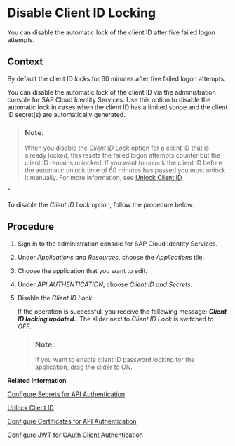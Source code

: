 <!-- copyaa381523af6140feaa2ee8ffb5929d5c -->

# Disable Client ID Locking

You can disable the automatic lock of the client ID after five failed logon attempts.



## Context

By default the client ID locks for 60 minutes after five failed logon attempts.

You can disable the automatic lock of the client ID via the administration console for SAP Cloud Identity Services. Use this option to disable the automatic lock in cases when the client ID has a limited scope and the client ID secret\(s\) are automatically generated.

> ### Note:  
> When you disable the *Client ID Lock* option for a client ID that is already locked, this resets the failed logon attempts counter but the client ID remains unlocked. If you want to unlock the client ID before the automatic unlock time of 60 minutes has passed you must unlock it manually. For more information, see [Unlock Client ID](../Operation-Guide/unlock-client-id-665b9e0.md).

"

To disable the *Client ID Lock* option, follow the procedure below:



## Procedure

1.  Sign in to the administration console for SAP Cloud Identity Services.

2.  Under *Applications and Resources*, choose the *Applications* tile.

3.  Choose the application that you want to edit.

4.  Under *API AUTHENTICATION*, choose *Client ID and Secrets*.

5.  Disable the *Client ID Lock*.

    If the operation is successful, you receive the following message: ***Client ID locking updated.***. The slider next to *Client ID Lock* is switched to *OFF*.

    > ### Note:  
    > If you want to enable client ID password locking for the application, drag the slider to *ON*.


**Related Information**  


[Configure Secrets for API Authentication](configure-secrets-for-api-authentication-9ea13fe.md "This document describes how developers configure secrets with scopes and validity for client authentication.")

[Unlock Client ID](unlock-client-id-e5a6b85.md "Unlock the client ID after five failed logon attempts before the automatic unlock time of 60 minutes has passed.")

[Configure Certificates for API Authentication](configure-certificates-for-api-authentication-47e9866.md "This document describes how developers configure the certificates used for authentication when the API methods and OpenID Connect scenarios of Identity Authentication are used.")

[Configure JWT for OAuth Client Authentication](configure-jwt-for-oauth-client-authentication-1bdc729.md "Configure the JSON Web Token (JWT) - the issuer and subject of tokens for JWT client authentication in token requests, or the URI for JSON web key retrieval for client authentication.")

